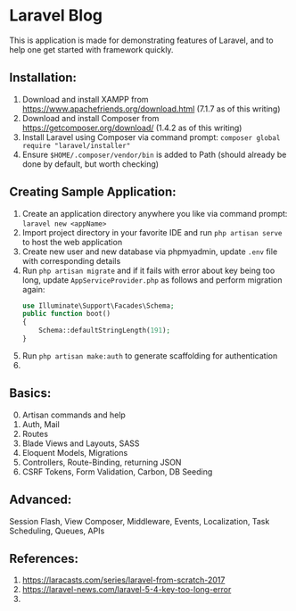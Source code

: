 # Laravel Blog
This is application is made for demonstrating features of Laravel, and to help one get started with framework quickly.

## Installation:
1. Download and install XAMPP from https://www.apachefriends.org/download.html (7.1.7 as of this writing)
2. Download and install Composer from https://getcomposer.org/download/ (1.4.2 as of this writing)
3. Install Laravel using Composer via command prompt: `composer global require "laravel/installer"`
4. Ensure `$HOME/.composer/vendor/bin` is added to Path (should already be done by default, but worth checking)
		
## Creating Sample Application:
1. Create an application directory anywhere you like via command prompt: `laravel new <appName>`
2. Import project directory in your favorite IDE and run `php artisan serve` to host the web application
3. Create new user and new database via phpmyadmin, update `.env` file with corresponding details
4. Run `php artisan migrate` and if it fails with error about key being too long, update `AppServiceProvider.php` as follows and perform migration again:
    ```php
    use Illuminate\Support\Facades\Schema;
    public function boot()
    {
        Schema::defaultStringLength(191);
    }
    ```
5. Run `php artisan make:auth` to generate scaffolding for authentication
6. 
	
## Basics:
0. Artisan commands and help
1. Auth, Mail
2. Routes
3. Blade Views and Layouts, SASS
4. Eloquent Models, Migrations
5. Controllers, Route-Binding, returning JSON
6. CSRF Tokens, Form Validation, Carbon, DB Seeding

## Advanced:
Session Flash, View Composer, Middleware, Events, Localization, Task Scheduling, Queues, APIs

	
## References:
1. https://laracasts.com/series/laravel-from-scratch-2017
2. https://laravel-news.com/laravel-5-4-key-too-long-error
3. 